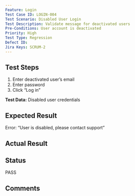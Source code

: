 ```yaml
---
Feature: Login
Test Case ID: LOGIN-004
Test Scenario: Disabled User Login
Test Description: Validate message for deactivated users
Pre-Conditions: User account is deactivated
Priority: High
Test Type: Regression
Defect ID: 
Jira Keys: SCRUM-2
---
```


## Test Steps
1. Enter deactivated user’s email
2. Enter password
3. Click “Log in”

**Test Data:** Disabled user credentials

## Expected Result
Error: “User is disabled, please contact support”

## Actual Result


## Status
PASS

## Comments

